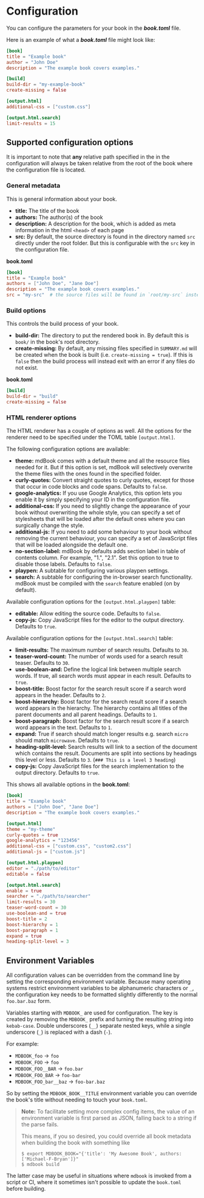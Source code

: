 # Configuration

You can configure the parameters for your book in the ***book.toml*** file.

Here is an example of what a ***book.toml*** file might look like:

```toml
[book]
title = "Example book"
author = "John Doe"
description = "The example book covers examples."

[build]
build-dir = "my-example-book"
create-missing = false

[output.html]
additional-css = ["custom.css"]

[output.html.search]
limit-results = 15
```

## Supported configuration options

It is important to note that **any** relative path specified in the in the configuration will
always be taken relative from the root of the book where the configuration file is located.


### General metadata

This is general information about your book.

- **title:** The title of the book
- **authors:** The author(s) of the book
- **description:** A description for the book, which is added as meta
  information in the html `<head>` of each page
- **src:** By default, the source directory is found in the directory named
  `src` directly under the root folder. But this is configurable with the `src`
  key in the configuration file.

**book.toml**
```toml
[book]
title = "Example book"
authors = ["John Doe", "Jane Doe"]
description = "The example book covers examples."
src = "my-src"  # the source files will be found in `root/my-src` instead of `root/src`
```

### Build options

This controls the build process of your book.

- **build-dir:** The directory to put the rendered book in. By default this is
  `book/` in the book's root directory.
- **create-missing:** By default, any missing files specified in `SUMMARY.md`
  will be created when the book is built (i.e. `create-missing = true`). If this
  is `false` then the build process will instead exit with an error if any files
  do not exist.

**book.toml**
```toml
[build]
build-dir = "build"
create-missing = false
```

### HTML renderer options
The HTML renderer has a couple of options as well. All the options for the
renderer need to be specified under the TOML table `[output.html]`.

The following configuration options are available:

- **theme:** mdBook comes with a default theme and all the resource files
  needed for it. But if this option is set, mdBook will selectively overwrite
  the theme files with the ones found in the specified folder.
- **curly-quotes:** Convert straight quotes to curly quotes, except for
  those that occur in code blocks and code spans. Defaults to `false`.
- **google-analytics:** If you use Google Analytics, this option lets you
  enable it by simply specifying your ID in the configuration file.
- **additional-css:** If you need to slightly change the appearance of your
  book without overwriting the whole style, you can specify a set of
  stylesheets that will be loaded after the default ones where you can
  surgically change the style.
- **additional-js:** If you need to add some behaviour to your book without
  removing the current behaviour, you can specify a set of JavaScript files
  that will be loaded alongside the default one.
- **no-section-label:** mdBook by defaults adds section label in table of
  contents column. For example, "1.", "2.1". Set this option to true to
  disable those labels. Defaults to `false`.
- **playpen:** A subtable for configuring various playpen settings.
- **search:** A subtable for configuring the in-browser search
  functionality. mdBook must be compiled with the `search` feature enabled
  (on by default).

Available configuration options for the `[output.html.playpen]` table:

- **editable:** Allow editing the source code. Defaults to `false`.
- **copy-js:** Copy JavaScript files for the editor to the output directory.
  Defaults to `true`.

[Ace]: https://ace.c9.io/

Available configuration options for the `[output.html.search]` table:

- **limit-results:** The maximum number of search results. Defaults to `30`.
- **teaser-word-count:** The number of words used for a search result teaser. 
  Defaults to `30`.
- **use-boolean-and:** Define the logical link between multiple search words. 
  If true, all search words must appear in each result. Defaults to `true`.
- **boost-title:** Boost factor for the search result score if a search word
  appears in the header. Defaults to `2`.
- **boost-hierarchy:** Boost factor for the search result score if a search
  word appears in the hierarchy. The hierarchy contains all titles of the
  parent documents and all parent headings. Defaults to `1`.
- **boost-paragraph:** Boost factor for the search result score if a search 
  word appears in the text. Defaults to `1`.
- **expand:** True if search should match longer results e.g. search `micro` 
  should match `microwave`. Defaults to `true`.
- **heading-split-level:** Search results will link to a section of the document
  which contains the result. Documents are split into sections by headings
  this level or less.
  Defaults to `3`. (`### This is a level 3 heading`)
- **copy-js:** Copy JavaScript files for the search implementation to the
  output directory. Defaults to `true`.

This shows all available options in the **book.toml**:
```toml
[book]
title = "Example book"
authors = ["John Doe", "Jane Doe"]
description = "The example book covers examples."

[output.html]
theme = "my-theme"
curly-quotes = true
google-analytics = "123456"
additional-css = ["custom.css", "custom2.css"]
additional-js = ["custom.js"]

[output.html.playpen]
editor = "./path/to/editor"
editable = false

[output.html.search]
enable = true
searcher = "./path/to/searcher"
limit-results = 30
teaser-word-count = 30
use-boolean-and = true
boost-title = 2
boost-hierarchy = 1
boost-paragraph = 1
expand = true
heading-split-level = 3
```


## Environment Variables

All configuration values can be overridden from the command line by setting the
corresponding environment variable. Because many operating systems restrict
environment variables to be alphanumeric characters or `_`, the configuration
key needs to be formatted slightly differently to the normal `foo.bar.baz` form.

Variables starting with `MDBOOK_` are used for configuration. The key is
created by removing the `MDBOOK_` prefix and turning the resulting
string into `kebab-case`. Double underscores (`__`) separate nested
keys, while a single underscore (`_`) is replaced with a dash (`-`).

For example:

- `MDBOOK_foo` -> `foo`
- `MDBOOK_FOO` -> `foo`
- `MDBOOK_FOO__BAR` -> `foo.bar`
- `MDBOOK_FOO_BAR` -> `foo-bar`
- `MDBOOK_FOO_bar__baz` -> `foo-bar.baz`

So by setting the `MDBOOK_BOOK__TITLE` environment variable you can
override the book's title without needing to touch your `book.toml`.

> **Note:** To facilitate setting more complex config items, the value
> of an environment variable is first parsed as JSON, falling back to a
> string if the parse fails.
>
> This means, if you so desired, you could override all book metadata
> when building the book with something like
>
> ```text
> $ export MDBOOK_BOOK="{'title': 'My Awesome Book', authors: ['Michael-F-Bryan']}"
> $ mdbook build
> ```

The latter case may be useful in situations where `mdbook` is invoked
from a script or CI, where it sometimes isn't possible to update the
`book.toml` before building.
